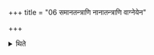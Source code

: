 +++
title = "06 समानतन्त्राणि नानातन्त्राणि वाग्नेयेन"

+++

<details><summary>थिते</summary>

6. The oblations viz. Pavamānahaviṁṣi should be per formed in a common procedure, or with different procedures (for each one of them) or with a common procedure with that of the sacrificial bread to Agni.
</details>

